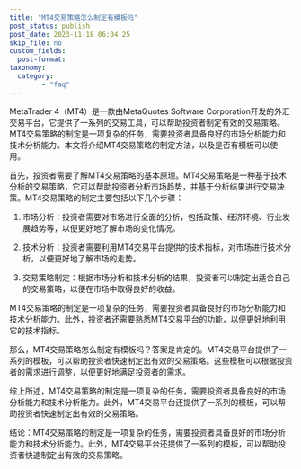 ```yaml
---
title: "MT4交易策略怎么制定有模板吗"
post_status: publish
post_date: 2023-11-18 06:04:25
skip_file: no
custom_fields: 
  post-format: 
taxonomy:
  category:
        - "faq"
---
```


MetaTrader 4（MT4）是一款由MetaQuotes Software Corporation开发的外汇交易平台，它提供了一系列的交易工具，可以帮助投资者制定有效的交易策略。MT4交易策略的制定是一项复杂的任务，需要投资者具备良好的市场分析能力和技术分析能力。本文将介绍MT4交易策略的制定方法，以及是否有模板可以使用。

首先，投资者需要了解MT4交易策略的基本原理。MT4交易策略是一种基于技术分析的交易策略，它可以帮助投资者分析市场趋势，并基于分析结果进行交易决策。MT4交易策略的制定主要包括以下几个步骤：

1. 市场分析：投资者需要对市场进行全面的分析，包括政策、经济环境、行业发展趋势等，以便更好地了解市场的变化情况。

2. 技术分析：投资者需要利用MT4交易平台提供的技术指标，对市场进行技术分析，以便更好地了解市场的走势。

3. 交易策略制定：根据市场分析和技术分析的结果，投资者可以制定出适合自己的交易策略，以便在市场中取得良好的收益。

MT4交易策略的制定是一项复杂的任务，需要投资者具备良好的市场分析能力和技术分析能力。此外，投资者还需要熟悉MT4交易平台的功能，以便更好地利用它的技术指标。

那么，MT4交易策略怎么制定有模板吗？答案是肯定的。MT4交易平台提供了一系列的模板，可以帮助投资者快速制定出有效的交易策略。这些模板可以根据投资者的需求进行调整，以便更好地满足投资者的需求。

综上所述，MT4交易策略的制定是一项复杂的任务，需要投资者具备良好的市场分析能力和技术分析能力。此外，MT4交易平台还提供了一系列的模板，可以帮助投资者快速制定出有效的交易策略。

结论：MT4交易策略的制定是一项复杂的任务，需要投资者具备良好的市场分析能力和技术分析能力。此外，MT4交易平台还提供了一系列的模板，可以帮助投资者快速制定出有效的交易策略。
